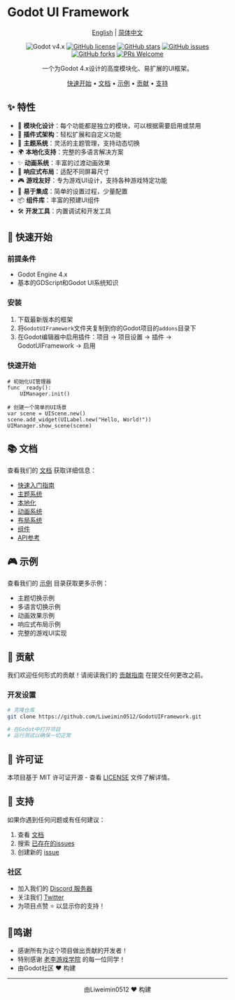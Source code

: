 # Godot UI Framework

<div align="center">

[English](README.md) | [简体中文](README_zh.md)

![Godot v4.x](https://img.shields.io/badge/Godot-v4.x-478cbf?logo=godot-engine&logoColor=white)
[![GitHub license](https://img.shields.io/github/license/Liweimin0512/GodotUIFramework)](LICENSE)
[![GitHub stars](https://img.shields.io/github/stars/Liweimin0512/GodotUIFramework)](https://github.com/Liweimin0512/GodotUIFramework/stargazers)
[![GitHub issues](https://img.shields.io/github/issues/Liweimin0512/GodotUIFramework)](https://github.com/Liweimin0512/GodotUIFramework/issues)
[![GitHub forks](https://img.shields.io/github/forks/Liweimin0512/GodotUIFramework)](https://github.com/Liweimin0512/GodotUIFramework/network)
[![PRs Welcome](https://img.shields.io/badge/PRs-welcome-brightgreen.svg)](CONTRIBUTING.md)

一个为Godot 4.x设计的高度模块化、易扩展的UI框架。

[快速开始](#快速开始) •
[文档](#文档) •
[示例](#示例) •
[贡献](CONTRIBUTING.md) •
[支持](#支持)

</div>

## ✨ 特性

- 🎯 **模块化设计**：每个功能都是独立的模块，可以根据需要启用或禁用
- 🔌 **插件式架构**：轻松扩展和自定义功能
- 🎨 **主题系统**：灵活的主题管理，支持动态切换
- 🌍 **本地化支持**：完整的多语言解决方案
- ✨ **动画系统**：丰富的过渡动画效果
- 📱 **响应式布局**：适配不同屏幕尺寸
- 🎮 **游戏友好**：专为游戏UI设计，支持各种游戏特定功能
- 🔧 **易于集成**：简单的设置过程，少量配置
- 📦 **组件库**：丰富的预建UI组件
- 🛠️ **开发工具**：内置调试和开发工具

## 🚀 快速开始

### 前提条件

- Godot Engine 4.x
- 基本的GDScript和Godot UI系统知识

### 安装

1. 下载最新版本的框架
2. 将`GodotUIFramework`文件夹复制到你的Godot项目的`addons`目录下
3. 在Godot编辑器中启用插件：项目 -> 项目设置 -> 插件 -> GodotUIFramework -> 启用

### 快速开始

```gdscript
# 初始化UI管理器
func _ready():
	UIManager.init()
	
# 创建一个简单的UI场景
var scene = UIScene.new()
scene.add_widget(UILabel.new("Hello, World!"))
UIManager.show_scene(scene)
```

## 📚 文档

查看我们的 [文档](docs/) 获取详细信息：

- [快速入门指南](docs/getting_started.md)
- [主题系统](docs/theme.md)
- [本地化](docs/localization.md)
- [动画系统](docs/transition.md)
- [布局系统](docs/layout.md)
- [组件](docs/widgets.md)
- [API参考](docs/api.md)

## 🎮 示例

查看我们的 [示例](examples/) 目录获取更多示例：

- 主题切换示例
- 多语言切换示例
- 动画效果示例
- 响应式布局示例
- 完整的游戏UI实现

## 🤝 贡献

我们欢迎任何形式的贡献！请阅读我们的 [贡献指南](CONTRIBUTING.md) 在提交任何更改之前。

### 开发设置

```bash
# 克隆仓库
git clone https://github.com/Liweimin0512/GodotUIFramework.git

# 在Godot中打开项目
# 运行测试以确保一切正常
```

## 📄 许可证

本项目基于 MIT 许可证开源 - 查看 [LICENSE](LICENSE) 文件了解详情。

## 💖 支持

如果你遇到任何问题或有任何建议：

1. 查看 [文档](docs/)
2. 搜索 [已存在的issues](https://github.com/Liweimin0512/GodotUIFramework/issues)
3. 创建新的 [issue](https://github.com/Liweimin0512/GodotUIFramework/issues/new)

### 社区

- 加入我们的 [Discord 服务器](https://discord.gg/your-discord-link)
- 关注我们 [Twitter](https://twitter.com/your-twitter-handle)
- 为项目点赞 ⭐ 以显示你的支持！

## 🙏鸣谢

- 感谢所有为这个项目做出贡献的开发者！
- 特别感谢 [老李游戏学院](https://wx.zsxq.com/group/28885154818841) 的每一位同学！
- 由Godot社区 ❤️ 构建

---

<div align="center">
由Liweimin0512 ❤️ 构建
</div>
